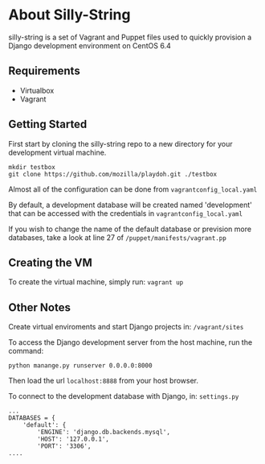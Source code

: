 About Silly-String
============

silly-string is a set of Vagrant and Puppet files used to quickly provision a Django development environment on CentOS 6.4

Requirements
----

* Virtualbox
* Vagrant

Getting Started
----

First start by cloning the silly-string repo to a new directory for your development virtual machine.

    mkdir testbox
    git clone https://github.com/mozilla/playdoh.git ./testbox

Almost all of the configuration can be done from ``vagrantconfig_local.yaml``

By default, a development database will be created named 'development' that can be accessed with the credentials in ``vagrantconfig_local.yaml``

If you wish to change the name of the default database or prevision more databases, take a look at line 27 of ``/puppet/manifests/vagrant.pp``

Creating the VM
----

To create the virtual machine, simply run: ``vagrant up``


Other Notes
----

Create virtual enviroments and start Django projects in: ``/vagrant/sites``

To access the Django development server from the host machine, run the command:

    python manange.py runserver 0.0.0.0:8000

Then load the url ``localhost:8888`` from your host browser.

To connect to the development database with Django, in: ``settings.py``

    ...
    DATABASES = {
        'default': {
            'ENGINE': 'django.db.backends.mysql',
            'HOST': '127.0.0.1',
            'PORT': '3306',
    ....
